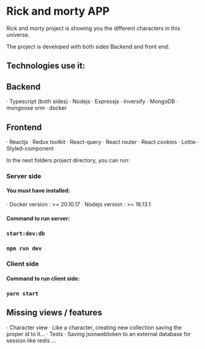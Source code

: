 # Rick and morty APP

Rick and morty project is showing you the different characters in this universe.

The project is developed with both sides Backend and front end:

## Technologies use it:

## Backend

· Typescript (both sides)
· Nodejs
· Expressjs
· Inversify
· MongoDB
· mongoose orm
· docker

## Frontend

· Reactjs
· Redux toolkit
· React-query
· React router
· React cookies
· Lottie
· Styled-component

In the next folders project directory, you can run:

### Server side 
#### You must have installed:
· Docker version : >= 20.10.17
· Nodejs version : >= 16.13.1

#### Command to run server:

### `start:dev:db`
### `npm run dev`


### Client side 

#### Command to run client side:

### `yarn start`

## Missing views / features

· Character view
· Like a character, creating new collection saving the proper id to it...
· Tests
· Saving jsonwebtoken to an external database for session like redis ...
